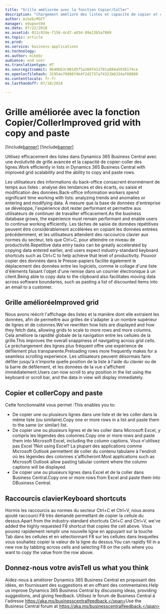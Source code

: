 ```yaml
---
title: "Grille améliorée avec la fonction Copier/Coller"
description: "Chargement amélioré des listes et capacité de copier et coller des lignes."
author: mikebcMSFT
manager: edupont04
ms.date: 07/22/2018
ms.assetid: 011c924e-f156-4cd7-a034-99a13b5a7869
ms.topic: article
ms.prod: 
ms.service: business-applications
ms.technology: 
ms.author: mikebc
audience: end user
ms.translationtype: HT
ms.sourcegitcommit: 0b40bb3c98145f5a260f412701a884a5936174ce
ms.openlocfilehash: 31954e79880f4b4f2d2737a74321b6334af88889
ms.contentlocale: fr-fr
ms.lasthandoff: 07/18/2018

---
```

#  <a name="improved-grid-with-copy-and-paste"></a><span data-ttu-id="4c3c7-103">Grille améliorée avec la fonction Copier/Coller</span><span class="sxs-lookup"><span data-stu-id="4c3c7-103">Improved grid with copy and paste</span></span>

[!include[banner](../../includes/banner.md)]
[!include[banner](Includes/disclaimer.md)]

<span data-ttu-id="4c3c7-104">Utilisez efficacement des listes dans Dynamics 365 Business Central avec une évolutivité de grille avancée et la capacité de copier-coller des lignes.</span><span class="sxs-lookup"><span data-stu-id="4c3c7-104">Work efficiently in lists in Dynamics 365 Business Central with improved grid scalability and the ability to copy and paste rows.</span></span>

<span data-ttu-id="4c3c7-105">Les utilisateurs des informations du back-office consacrent énormément de temps aux listes : analyse des tendances et des écarts, ou saisie et modification des données.</span><span class="sxs-lookup"><span data-stu-id="4c3c7-105">Back-office information workers spend significant time working with lists: analyzing trends and anomalies or entering and modifying data.</span></span> <span data-ttu-id="4c3c7-106">À mesure que la base de données d'entreprise se développe, l'expérience doit rester performant et permettre aux utilisateurs de continuer de travailler efficacement.</span><span class="sxs-lookup"><span data-stu-id="4c3c7-106">As the business database grows, the experience must remain performant and enable users to continue working efficiently.</span></span> <span data-ttu-id="4c3c7-107">Les tâches de saisie de données répétitives peuvent être considérablement accélérées en copiant les données entrées précédemment, et les utilisateurs attendent des raccourcis clavier aux normes du secteur, tels que Ctrl+C, pour atteindre ce niveau de productivité.</span><span class="sxs-lookup"><span data-stu-id="4c3c7-107">Repetitive data entry tasks can be greatly accelerated by copying data entered earlier, and users expect industry-standard keyboard shortcuts such as Ctrl+C to help achieve that level of productivity.</span></span> <span data-ttu-id="4c3c7-108">Pouvoir copier des données dans le Presse-papiers facilite également le déplacement des données entre les logiciels, comme le collage d'une liste d'éléments faisant l'objet d'une remise dans un courrier électronique à un client.</span><span class="sxs-lookup"><span data-stu-id="4c3c7-108">Being able to copy data to the clipboard also facilitates moving data across software boundaries, such as pasting a list of discounted items into an email to a customer.</span></span>

## <a name="improved-grid"></a><span data-ttu-id="4c3c7-109">Grille améliorée</span><span class="sxs-lookup"><span data-stu-id="4c3c7-109">Improved grid</span></span>
<span data-ttu-id="4c3c7-110">Nous avons réécrit l'affichage des listes et la manière dont elle extraient les données, afin de permettre aux grilles de s'adapter à un nombre supérieur de lignes et de colonnes.</span><span class="sxs-lookup"><span data-stu-id="4c3c7-110">We've rewritten how lists are displayed and how they fetch data, allowing grids to scale to more rows and more columns.</span></span> <span data-ttu-id="4c3c7-111">Cela améliore la rapidité globale de la navigation entre les cellules de la grille.</span><span class="sxs-lookup"><span data-stu-id="4c3c7-111">This improves the overall snappiness of navigating across grid cells.</span></span> <span data-ttu-id="4c3c7-112">Le préchargement des lignes plus fréquent offre une expérience de défilement plus transparente.</span><span class="sxs-lookup"><span data-stu-id="4c3c7-112">Preloading rows more frequently makes for a seamless scrolling experience.</span></span> <span data-ttu-id="4c3c7-113">Les utilisateurs peuvent désormais faire défiler jusqu'à n'importe quelle position de la liste à l'aide du clavier ou de la barre de défilement, et les données de la vue s'affichent immédiatement.</span><span class="sxs-lookup"><span data-stu-id="4c3c7-113">Users can now scroll to any position in the list using the keyboard or scroll bar, and the data in view will display immediately.</span></span>

## <a name="copy-and-paste"></a><span data-ttu-id="4c3c7-114">Copier et coller</span><span class="sxs-lookup"><span data-stu-id="4c3c7-114">Copy and paste</span></span>
<span data-ttu-id="4c3c7-115">Cette fonctionnalité vous permet :</span><span class="sxs-lookup"><span data-stu-id="4c3c7-115">This enables you to:</span></span>

* <span data-ttu-id="4c3c7-116">De copier une ou plusieurs lignes dans une liste et de les coller dans la même liste (ou similaire).</span><span class="sxs-lookup"><span data-stu-id="4c3c7-116">Copy one or more rows in a list and paste them to the same (or similar) list.</span></span>
* <span data-ttu-id="4c3c7-117">De copier une ou plusieurs lignes et de les coller dans Microsoft Excel, y compris les légendes des colonnes.</span><span class="sxs-lookup"><span data-stu-id="4c3c7-117">Copy one or more rows and paste them into Microsoft Excel, including the column captions.</span></span>
  <span data-ttu-id="4c3c7-118">Vous n'utilisez pas Excel ?</span><span class="sxs-lookup"><span data-stu-id="4c3c7-118">Not using Excel?</span></span> <span data-ttu-id="4c3c7-119">La plupart des applications comme Microsoft Outlook permettent de coller du contenu tabulaire à l'endroit où les légendes des colonnes s'afficheront.</span><span class="sxs-lookup"><span data-stu-id="4c3c7-119">Most applications such as Microsoft Outlook allow pasting tabular content where the column captions will be displayed.</span></span>
* <span data-ttu-id="4c3c7-120">De copier une ou plusieurs lignes dans Excel et de la coller dans Business Central.</span><span class="sxs-lookup"><span data-stu-id="4c3c7-120">Copy one or more rows from Excel and paste them into DBusiness Central.</span></span>

## <a name="keyboard-shortcuts"></a><span data-ttu-id="4c3c7-121">Raccourcis clavier</span><span class="sxs-lookup"><span data-stu-id="4c3c7-121">Keyboard shortcuts</span></span>
<span data-ttu-id="4c3c7-122">Hormis les raccourcis au normes du secteur Ctrl+C et Ctrl+V, nous avons ajouté raccourci F8 très demandé permettant de copier la cellule du dessus.</span><span class="sxs-lookup"><span data-stu-id="4c3c7-122">Apart from the industry-standard shortcuts Ctrl+C and Ctrl+V, we've added the highly requested F8 shortcut that copies the cell above.</span></span> <span data-ttu-id="4c3c7-123">Vous pouvez rapidement remplir une nouvelle ligne en appuyant sur la touche Tab dans les cellules et en sélectionnant F8 sur les cellules dans lesquelles vous souhaitez copier la valeur de la ligne du dessus.</span><span class="sxs-lookup"><span data-stu-id="4c3c7-123">You can rapidly fill in a new row by tabbing across cells and selecting F8 on the cells where you want to copy the value from the row above.</span></span>

<!--
### Who uses these features
These features are available to all desktop users without additional setup in the browser or Windows 10 companion app.
## Status
### Availability
Cloud, on-premises, hybrid
### Regional availability
No regional restrictions. Available to all Dynamics 365 Business Central supported markets.
-->

## <a name="tell-us-what-you-think"></a><span data-ttu-id="4c3c7-124">Donnez-nous votre avis</span><span class="sxs-lookup"><span data-stu-id="4c3c7-124">Tell us what you think</span></span>
<span data-ttu-id="4c3c7-125">Aidez-nous à améliorer Dynamics 365 Business Central en proposant des idées, en fournissant des suggestions et en offrant des commentaires.</span><span class="sxs-lookup"><span data-stu-id="4c3c7-125">Help us improve Dynamics 365 Business Central by discussing ideas, providing suggestions, and giving feedback.</span></span> <span data-ttu-id="4c3c7-126">Utilisez le forum de Business Central à l'adresse https://aka.ms/businesscentralfeedback.</span><span class="sxs-lookup"><span data-stu-id="4c3c7-126">Use the Business Central forum at https://aka.ms/businesscentralfeedback.</span></span>

